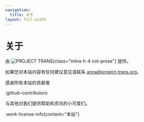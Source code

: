 ```yaml
---
navigation:
  title: 关于
layout: full-width
---
```


# 关于

由 ![PROJECT TRANS](/img/project-trans-inline.svg){class="inline h-4 not-prose"} 提供。

如果您对本站内容有任何建议意见请联系 [anna@project-trans.org](mainto:anna@project-trans.org)。

<p class='not-prose'>
感谢所有本站的贡献者
</p>

:github-contributors

与其他对我们提供帮助和资讯的小可爱们。

:work-license-info{content="本站"}
